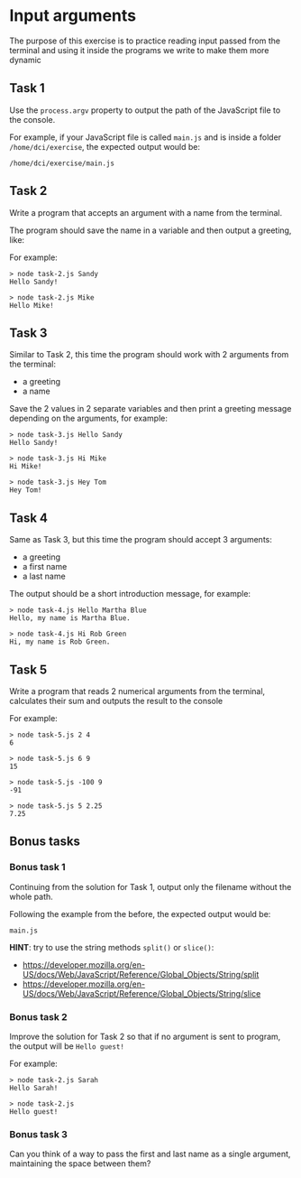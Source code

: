 # Input arguments

The purpose of this exercise is to practice reading input passed from the terminal and using it inside the programs we write to make them more dynamic

## Task 1

Use the `process.argv` property to output the path of the JavaScript file to the console.

For example, if your JavaScript file is called `main.js` and is inside a folder `/home/dci/exercise`, the expected output would be:

```plaintext
/home/dci/exercise/main.js
```

## Task 2

Write a program that accepts an argument with a name from the terminal.

The program should save the name in a variable and then output a greeting, like:

For example:
```plaintext
> node task-2.js Sandy
Hello Sandy!

> node task-2.js Mike 
Hello Mike!
```

## Task 3

Similar to Task 2, this time the program should work with 2 arguments from the terminal:

- a greeting
- a name

Save the 2 values in 2 separate variables and then print a greeting message depending on the arguments, for example:

```plaintext
> node task-3.js Hello Sandy
Hello Sandy!

> node task-3.js Hi Mike 
Hi Mike!

> node task-3.js Hey Tom 
Hey Tom!
```

## Task 4

Same as Task 3, but this time the program should accept 3 arguments:

- a greeting
- a first name 
- a last name 

The output should be a short introduction message, for example:
```plaintext
> node task-4.js Hello Martha Blue 
Hello, my name is Martha Blue.

> node task-4.js Hi Rob Green 
Hi, my name is Rob Green.
```

## Task 5

Write a program that reads 2 numerical arguments from the terminal, calculates their sum and outputs the result to the console

For example:
```plaintext
> node task-5.js 2 4
6

> node task-5.js 6 9
15

> node task-5.js -100 9
-91

> node task-5.js 5 2.25 
7.25
```

## Bonus tasks

### Bonus task 1

Continuing from the solution for Task 1, output only the filename without the whole path.

Following the example from the before, the expected output would be:

```plaintext
main.js
```

**HINT**: try to use the string methods `split()` or `slice()`:

- https://developer.mozilla.org/en-US/docs/Web/JavaScript/Reference/Global_Objects/String/split
- https://developer.mozilla.org/en-US/docs/Web/JavaScript/Reference/Global_Objects/String/slice

### Bonus task 2

Improve the solution for Task 2 so that if no argument is sent to program, the output will be `Hello guest!`

For example:
```plaintext
> node task-2.js Sarah
Hello Sarah!

> node task-2.js
Hello guest!
```

### Bonus task 3

Can you think of a way to pass the first and last name as a single argument, maintaining the space between them?
